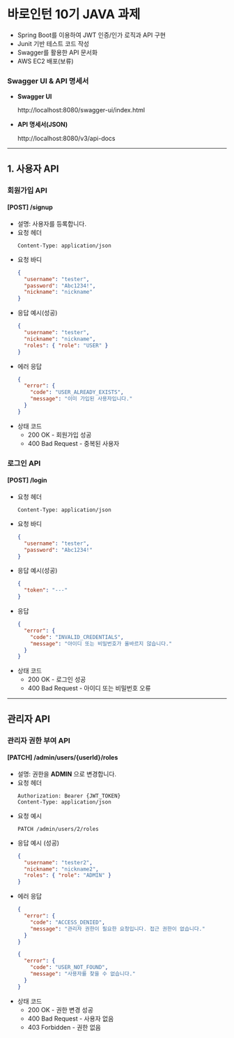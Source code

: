 #  바로인턴 10기 JAVA 과제

- Spring Boot를 이용하여 JWT 인증/인가 로직과 API 구현
- Junit 기반 테스트 코드 작성
- Swagger를 활용한 API 문서화
- AWS EC2 배포(보류)


###  Swagger UI & API 명세서

- **Swagger UI**

    http://localhost:8080/swagger-ui/index.html
- **API 명세서(JSON)**

    http://localhost:8080/v3/api-docs 

---

## 1. 사용자 API

### 회원가입 API
####  **[POST] /signup**
- 설명: 사용자를 등록합니다.
- 요청 헤더
  ```http
  Content-Type: application/json
  ```
- 요청 바디
  ```json
  {
    "username": "tester",
    "password": "Abc1234!",
    "nickname": "nickname"
  }
  ```
- 응답 예시(성공)
  ```json
  {
    "username": "tester",
    "nickname": "nickname",
    "roles": { "role": "USER" }
  }
  ```
- 에러 응답
  ```json
  {
    "error": {
      "code": "USER_ALREADY_EXISTS",
      "message": "이미 가입된 사용자입니다."
    }
  }
  ```
- 상태 코드
    - 200 OK - 회원가입 성공
    - 400 Bad Request - 중복된 사용자



### 로그인 API
#### **[POST] /login**
- 요청 헤더
  ```http
  Content-Type: application/json
  ```
- 요청 바디
  ```json
  {
    "username": "tester",
    "password": "Abc1234!"
  }
  ```
- 응답 예시(성공)
  ```json
  {
    "token": "---"
  }
  ```
- 응답
  ```json
  {
    "error": {
      "code": "INVALID_CREDENTIALS",
      "message": "아이디 또는 비밀번호가 올바르지 않습니다."
    }
  }
  ```
- 상태 코드
    - 200 OK - 로그인 성공 
    - 400 Bad Request - 아이디 또는 비밀번호 오류

---

## 관리자 API

### 관리자 권한 부여 API
####  **[PATCH] /admin/users/{userId}/roles**
- 설명: 권한을 **ADMIN** 으로 변경합니다.
- 요청 헤더
  ```http
  Authorization: Bearer {JWT_TOKEN}
  Content-Type: application/json
  ```
- 요청 예시
  ```http
  PATCH /admin/users/2/roles
  ```
- 응답 예시 (성공)
  ```json
  {
    "username": "tester2",
    "nickname": "nickname2",
    "roles": { "role": "ADMIN" }
  }
  ```
- 에러 응답
  ```json
  {
    "error": {
      "code": "ACCESS_DENIED",
      "message": "관리자 권한이 필요한 요청입니다. 접근 권한이 없습니다."
    }
  }
  ```
  ```json
  {
    "error": {
      "code": "USER_NOT_FOUND",
      "message": "사용자를 찾을 수 없습니다."
    }
  }
  ```
- 상태 코드
    - 200 OK - 권한 변경 성공
    - 400 Bad Request - 사용자 없음
    - 403 Forbidden - 권한 없음
